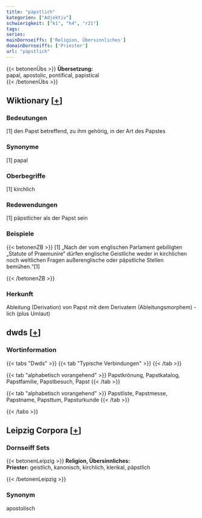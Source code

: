 ```yaml
---
title: "päpstlich"
kategorien: ["Adjektiv"]
schwierigkeit: ["k1", "h4", "r21"]
tags:
series:
mainDornseiffs: ['Religion, Übersinnliches']
domainDornseiffs: ['Priester']
url: "päpstlich"
---
```


{{< betonenÜbs >}}
**Übersetzung:**  
papal, apostolic, pontifical, papistical  
{{< /betonenÜbs >}}

## Wiktionary [[+](https://de.wiktionary.org/wiki/päpstlich)]

### Bedeutungen
[1] den Papst betreffend, zu ihm gehörig, in der Art des Papstes  

### Synonyme
[1] papal  

### Oberbegriffe
[1] kirchlich  

### Redewendungen
[1] päpstlicher als der Papst sein  

### Beispiele
{{< betonenZB >}}
[1] „Nach der vom englischen Parlament gebilligten „Statute of Praemunire“ dürfen englische Geistliche weder in kirchlichen noch weltlichen Fragen außerenglische oder päpstliche Stellen bemühen.“[1]  

{{< /betonenZB >}}
### Herkunft
Ableitung (Derivation) von Papst mit dem Derivatem (Ableitungsmorphem) -lich (plus Umlaut)  



## dwds [[+](https://www.dwds.de/wb/päpstlich)]

### Wortinformation
{{< tabs "Dwds" >}}
{{< tab "Typische Verbindungen" >}}
{{< /tab >}}

{{< tab "alphabetisch vorangehend" >}}
Papstkrönung, Papstkatalog, Papstfamilie, Papstbesuch, Papst
{{< /tab >}}

{{< tab "alphabetisch vorangehend" >}}
Papstliste, Papstmesse, Papstname, Papsttum, Papsturkunde
{{< /tab >}}

{{< /tabs >}}

## Leipzig Corpora [[+](https://corpora.uni-leipzig.de/en/res?word=päpstlich&corpusId=deu_newscrawl-public_2018)]

### Dornseiff Sets
{{< betonenLeipzig >}}
**Religion, Übersinnliches:**  
**Priester:** geistlich, kanonisch, kirchlich, klerikal, päpstlich  

{{< /betonenLeipzig >}}

### Synonym
apostolisch

